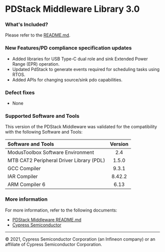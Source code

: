 # PDStack Middleware Library 3.0

### What's Included?
Please refer to the [README.md](./README.md).

### New Features/PD compliance specification updates

- Added libraries for USB Type-C dual role and sink Extended Power Range (EPR) operation.
- Updated PdStack to generate events required for scheduling tasks using RTOS.
- Added APIs for changing source/sink pdo capabilities.

### Defect fixes

- None


### Supported Software and Tools
This version of the PDStack Middleware was validated for the compatibility with the following Software and Tools:

| Software and Tools                                      | Version |
| :---                                                    | :----:  |
| ModusToolbox Software Environment                       | 2.4     |
| MTB CAT2 Peripheral Driver Library (PDL)                | 1.5.0   |
| GCC Compiler                                            | 9.3.1   |
| IAR Compiler                                            | 8.42.2  |
| ARM Compiler 6                                          | 6.13    |

### More information
For more information, refer to the following documents:
* [PDStack Middleware README.md](./README.md)
* [Cypress Semiconductor](http://www.cypress.com)
  
---
© 2021, Cypress Semiconductor Corporation (an Infineon company) or an affiliate of Cypress Semiconductor Corporation.
